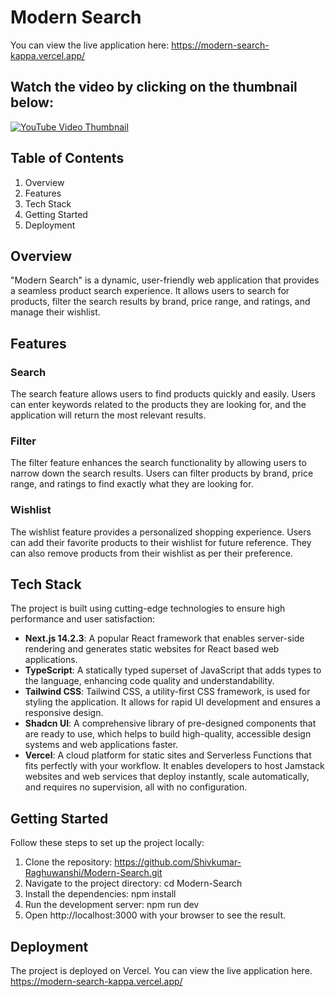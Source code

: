 # Modern Search
You can view the live application here: https://modern-search-kappa.vercel.app/
## Watch the video by clicking on the thumbnail below:

[![YouTube Video Thumbnail](https://img.youtube.com/vi/ZQvqF2-KYnw/maxresdefault.jpg)](https://www.youtube.com/embed/ZQvqF2-KYnw?si=l_P0hEmhdlcI00Rw)
## Table of Contents

1. Overview
2. Features
3. Tech Stack
4. Getting Started
5. Deployment

## Overview

"Modern Search" is a dynamic, user-friendly web application that provides a seamless product search experience. It allows users to search for products, filter the search results by brand, price range, and ratings, and manage their wishlist.

## Features

### Search

The search feature allows users to find products quickly and easily. Users can enter keywords related to the products they are looking for, and the application will return the most relevant results.

### Filter

The filter feature enhances the search functionality by allowing users to narrow down the search results. Users can filter products by brand, price range, and ratings to find exactly what they are looking for.

### Wishlist

The wishlist feature provides a personalized shopping experience. Users can add their favorite products to their wishlist for future reference. They can also remove products from their wishlist as per their preference.

## Tech Stack

The project is built using cutting-edge technologies to ensure high performance and user satisfaction:

- **Next.js 14.2.3**: A popular React framework that enables server-side rendering and generates static websites for React based web applications.
- **TypeScript**: A statically typed superset of JavaScript that adds types to the language, enhancing code quality and understandability.
- **Tailwind CSS**: Tailwind CSS, a utility-first CSS framework, is used for styling the application. It allows for rapid UI development and ensures a responsive design.
- **Shadcn UI**: A comprehensive library of pre-designed components that are ready to use, which helps to build high-quality, accessible design systems and web applications faster.
- **Vercel**: A cloud platform for static sites and Serverless Functions that fits perfectly with your workflow. It enables developers to host Jamstack websites and web services that deploy instantly, scale automatically, and requires no supervision, all with no configuration.

## Getting Started

Follow these steps to set up the project locally:

1. Clone the repository:
   https://github.com/Shivkumar-Raghuwanshi/Modern-Search.git
2. Navigate to the project directory:
   cd Modern-Search
3. Install the dependencies:
   npm install
4. Run the development server:
   npm run dev
5. Open http://localhost:3000 with your browser to see the result.

## Deployment

The project is deployed on Vercel. You can view the live application here.
https://modern-search-kappa.vercel.app/

        
